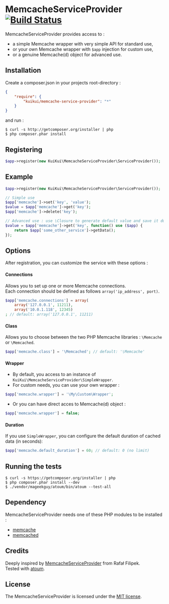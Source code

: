 # MemcacheServiceProvider [![Build Status](https://coconut-ci.com/api.php/jobs/27/statuses/last)](https://coconut-ci.com)

MemcacheServiceProvider provides access to :
* a simple Memcache wrapper with very simple API for standard use,
* or your own Memcache wrapper with `$app` injection for custom use,
* or a genuine Memcache(d) object for advanced use.

## Installation

Create a composer.json in your projects root-directory :

```json
{
    "require": {
        "kuikui/memcache-service-provider": "*"
    }
}
```

and run :

```shell
$ curl -s http://getcomposer.org/installer | php
$ php composer.phar install
```

## Registering

```php
$app->register(new KuiKui\MemcacheServiceProvider\ServiceProvider());
```

## Example

```php
$app->register(new KuiKui\MemcacheServiceProvider\ServiceProvider());

// Simple use
$app['memcache']->set('key', 'value');
$value = $app['memcache']->get('key');
$app['memcache']->delete('key');

// Advanced use : use \Closure to generate default value and save it during a retrieve process
$value = $app['memcache']->get('key', function() use ($app) {
    return $app['some_other_service']->getData();
});

```

## Options

After registration, you can customize the service with these options :

#### Connections

Allows you to set up one or more Memcache connections.  
Each connection should be defined as follows `array('ip_address', port)`.

```php
$app['memcache.connections'] = array(
    array('127.0.0.1', 11211),
    array('10.0.1.118', 12345)
; // default: array('127.0.0.1', 11211)
```

#### Class

Allows you to choose between the two PHP Memcache libraries : `\Memcache` or `\Memcached`.

```php
$app['memcache.class'] = '\Memcached'; // default: '\Memcache'
```

#### Wrapper

* By default, you access to an instance of `KuiKui\MemcacheServiceProvider\SimpleWrapper`.  
* For custom needs, you can use your own wrapper :

```php
$app['memcache.wrapper'] = '\My\Custom\Wrapper';
```

* Or you can have direct acces to Memcache(d) object :

```php
$app['memcache.wrapper'] = false;
```

#### Duration

If you use `SimpleWrapper`, you can configure the default duration of cached data (in seconds):

```php
$app['memcache.default_duration'] = 60; // default: 0 (no limit)
```

## Running the tests

```shell
$ curl -s https://getcomposer.org/installer | php
$ php composer.phar install --dev
$ ./vendor/mageekguy/atoum/bin/atoum --test-all
```

## Dependency

MemcacheServiceProvider needs one of these PHP modules to be installed :
* [memcache](http://www.php.net/manual/en/book.memcache.php)
* [memcached](http://www.php.net/manual/en/book.memcached.php)

## Credits

Deeply inspired by [MemcacheServiceProvider](https://github.com/RafalFilipek/MemcacheServiceProvider) from Rafał Filipek.  
Tested with [atoum](http://atoum.org).

## License

The MemcacheServiceProvider is licensed under the [MIT license](https://github.com/KuiKui/MemcacheServiceProvider/blob/master/LICENSE).
